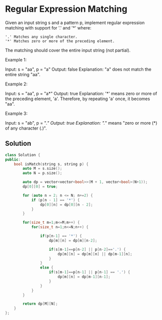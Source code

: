 # Regular Expression Matching

Given an input string s and a pattern p, implement regular expression matching with support for '.' and '*' where:

    '.' Matches any single character.​​​​
    '*' Matches zero or more of the preceding element.

The matching should cover the entire input string (not partial).

Example 1:

Input: s = "aa", p = "a"
Output: false
Explanation: "a" does not match the entire string "aa".

Example 2:

Input: s = "aa", p = "a*"
Output: true
Explanation: '*' means zero or more of the preceding element, 'a'. Therefore, by repeating 'a' once, it becomes "aa".

Example 3:

Input: s = "ab", p = ".*"
Output: true
Explanation: ".*" means "zero or more (*) of any character (.)".

## Solution

```cpp
class Solution {
public:
    bool isMatch(string s, string p) {
        auto M = s.size();
        auto N = p.size();

        auto dp = vector<vector<bool>>(M + 1, vector<bool>(N+1));
        dp[0][0] = true;

        for (auto n = 2; n <= N; n+=2) {
            if (p[n - 1] == '*') {
                dp[0][n] = dp[0][n - 2];
            }
        }

        for(size_t m=1;m<=M;m++) {
            for(size_t n=1;n<=N;n++) {

                if(p[n-1] == '*') {
                    dp[m][n] = dp[m][n-2];

                    if(s[m-1]==p[n-2] || p[n-2]=='.') {
                        dp[m][n] = dp[m][n] || dp[m-1][n];
                    }
                }
                else {
                    if(s[m-1]==p[n-1] || p[n-1] == '.') {
                        dp[m][n] = dp[m-1][n-1];
                    }
                }
            }
        }

        return dp[M][N];
    }
};
```